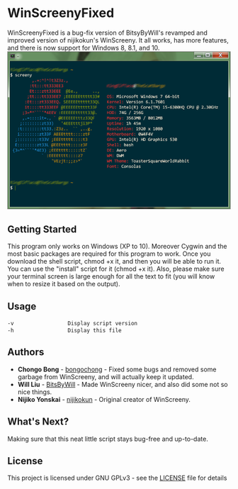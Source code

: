 # WinScreenyFixed
WinScreenyFixed is a bug-fix version of BitsyByWill's revamped and improved version of nijikokun's WinScreeny.  It all works, has more features, and there is now support for Windows 8, 8.1, and 10.
![WinScreenyFixed](screeny.png)

## Getting Started
This program only works on Windows (XP to 10).  Moreover Cygwin and the most basic packages are required for this program to work.
Once you download the shell script, chmod +x it, and then you will be able to run it.  You can use the "install" script for it (chmod +x it).  Also, please make sure your terminal screen is large enough for all the text to fit (you will know when to resize it based on the output).

## Usage
    -v                 Display script version
    -h                 Display this file

## Authors
* **Chongo Bong** - [bongochong](https://github.com/bongochong) - Fixed some bugs and removed some garbage from WinScreeny, and will actually keep it updated.
* **Will Liu** - [BitsByWill](https://github.com/BitsByWill) - Made WinScreeny nicer, and also did some not so nice things.
* **Nijiko Yonskai** - [nijikokun](https://github.com/nijikokun) - Original creator of WinScreeny.

## What's Next?
Making sure that this neat little script stays bug-free and up-to-date.

## License
This project is licensed under GNU GPLv3 - see the [LICENSE](LICENSE) file for details


